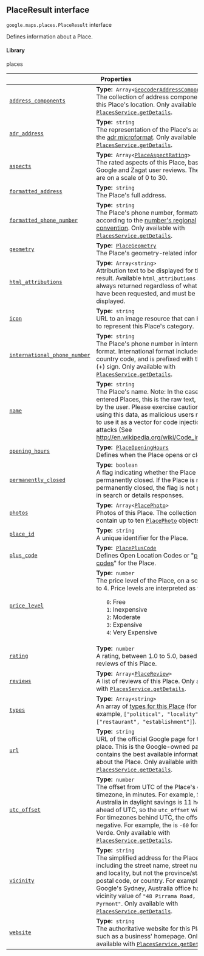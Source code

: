 
<h2 id="PlaceResult">PlaceResult interface</h2>
<p>
<code><span itemprop="path">google.maps.places</span>.<span itemprop="name">PlaceResult</span></code>
interface
</p>
<p>Defines information about a Place.</p>
<h4>Library</h4>
<p>places</p>
<div class="devsite-table-wrapper"><table class="properties responsive" summary="interface PlaceResult - Properties">
<thead>
<tr><th colspan="2">Properties</th>
</tr></thead>
<tbody>
<tr id="PlaceResult.address_components">
<td itemprop="property"><code><a class="secret-link" href="#PlaceResult.address_components"><span>address_components</span></a></code></td>
<td><div><strong>Type:</strong>&nbsp; <code>Array&lt;<a href="GeocoderAddressComponent.md">GeocoderAddressComponent</a>&gt;</code></div>
<div class="desc">The collection of address components for this Place's location. Only available with <code><a href="https://developers.google.com/maps/documentation/javascript/reference/places-service#PlacesService.getDetails">PlacesService.getDetails</a></code>.</div></td>
</tr>
<tr id="PlaceResult.adr_address">
<td itemprop="property"><code><a class="secret-link" href="#PlaceResult.adr_address"><span>adr_address</span></a></code></td>
<td><div><strong>Type:</strong>&nbsp; <code>string</code></div>
<div class="desc">The representation of the Place's address in the <a href="http://microformats.org/wiki/adr">adr microformat</a>. Only available with <code><a href="https://developers.google.com/maps/documentation/javascript/reference/places-service#PlacesService.getDetails">PlacesService.getDetails</a></code>.</div></td>
</tr>
<tr id="PlaceResult.aspects">
<td itemprop="property"><code><a class="secret-link" href="#PlaceResult.aspects"><span>aspects</span></a></code></td>
<td><div><strong>Type:</strong>&nbsp; <code>Array&lt;<a href="PlaceAspectRating.md">PlaceAspectRating</a>&gt;</code></div>
<div class="desc">The rated aspects of this Place, based on Google and Zagat user reviews. The ratings are on a scale of 0 to 30.</div></td>
</tr>
<tr id="PlaceResult.formatted_address">
<td itemprop="property"><code><a class="secret-link" href="#PlaceResult.formatted_address"><span>formatted_address</span></a></code></td>
<td><div><strong>Type:</strong>&nbsp; <code>string</code></div>
<div class="desc">The Place's full address.</div></td>
</tr>
<tr id="PlaceResult.formatted_phone_number">
<td itemprop="property"><code><a class="secret-link" href="#PlaceResult.formatted_phone_number"><span>formatted_phone_number</span></a></code></td>
<td><div><strong>Type:</strong>&nbsp; <code>string</code></div>
<div class="desc">The Place's phone number, formatted according to the <a href="http://en.wikipedia.org/wiki/Local_conventions_for_writing_telephone_numbers"> number's regional convention</a>. Only available with <code><a href="https://developers.google.com/maps/documentation/javascript/reference/places-service#PlacesService.getDetails">PlacesService.getDetails</a></code>.</div></td>
</tr>
<tr id="PlaceResult.geometry">
<td itemprop="property"><code><a class="secret-link" href="#PlaceResult.geometry"><span>geometry</span></a></code></td>
<td><div><strong>Type:</strong>&nbsp; <code><a href="PlaceGeometry.md">PlaceGeometry</a></code></div>
<div class="desc">The Place's geometry-related information.</div></td>
</tr>
<tr id="PlaceResult.html_attributions">
<td itemprop="property"><code><a class="secret-link" href="#PlaceResult.html_attributions"><span>html_attributions</span></a></code></td>
<td><div><strong>Type:</strong>&nbsp; <code>Array&lt;string&gt;</code></div>
<div class="desc">Attribution text to be displayed for this Place result. Available <code>html_attributions</code> are always returned regardless of what <code>fields</code> have been requested, and must be displayed.</div></td>
</tr>
<tr id="PlaceResult.icon">
<td itemprop="property"><code><a class="secret-link" href="#PlaceResult.icon"><span>icon</span></a></code></td>
<td><div><strong>Type:</strong>&nbsp; <code>string</code></div>
<div class="desc">URL to an image resource that can be used to represent this Place's category.</div></td>
</tr>
<tr id="PlaceResult.international_phone_number">
<td itemprop="property"><code><a class="secret-link" href="#PlaceResult.international_phone_number"><span>international_phone_number</span></a></code></td>
<td><div><strong>Type:</strong>&nbsp; <code>string</code></div>
<div class="desc">The Place's phone number in international format. International format includes the country code, and is prefixed with the plus (+) sign. Only available with <code><a href="https://developers.google.com/maps/documentation/javascript/reference/places-service#PlacesService.getDetails">PlacesService.getDetails</a></code>.</div></td>
</tr>
<tr id="PlaceResult.name">
<td itemprop="property"><code><a class="secret-link" href="#PlaceResult.name"><span>name</span></a></code></td>
<td><div><strong>Type:</strong>&nbsp; <code>string</code></div>
<div class="desc">The Place's name. Note: In the case of user entered Places, this is the raw text, as typed by the user. Please exercise caution when using this data, as malicious users may try to use it as a vector for code injection attacks (See <a href="http://en.wikipedia.org/wiki/Code_injection"> http://en.wikipedia.org/wiki/Code_injection</a>).</div></td>
</tr>
<tr id="PlaceResult.opening_hours">
<td itemprop="property"><code><a class="secret-link" href="#PlaceResult.opening_hours"><span>opening_hours</span></a></code></td>
<td><div><strong>Type:</strong>&nbsp; <code><a href="PlaceOpeningHours.md">PlaceOpeningHours</a></code></div>
<div class="desc">Defines when the Place opens or closes.</div></td>
</tr>
<tr id="PlaceResult.permanently_closed">
<td itemprop="property"><code><a class="secret-link" href="#PlaceResult.permanently_closed"><span>permanently_closed</span></a></code></td>
<td><div><strong>Type:</strong>&nbsp; <code>boolean</code></div>
<div class="desc">A flag indicating whether the Place is permanently closed. If the Place is not permanently closed, the flag is not present in search or details responses.</div></td>
</tr>
<tr id="PlaceResult.photos">
<td itemprop="property"><code><a class="secret-link" href="#PlaceResult.photos"><span>photos</span></a></code></td>
<td><div><strong>Type:</strong>&nbsp; <code>Array&lt;<a href="PlacePhoto.md">PlacePhoto</a>&gt;</code></div>
<div class="desc">Photos of this Place. The collection will contain up to ten <code><a href="PlacePhoto.md">PlacePhoto</a></code> objects.</div></td>
</tr>
<tr id="PlaceResult.place_id">
<td itemprop="property"><code><a class="secret-link" href="#PlaceResult.place_id"><span>place_id</span></a></code></td>
<td><div><strong>Type:</strong>&nbsp; <code>string</code></div>
<div class="desc">A unique identifier for the Place.</div></td>
</tr>
<tr id="PlaceResult.plus_code">
<td itemprop="property"><code><a class="secret-link" href="#PlaceResult.plus_code"><span>plus_code</span></a></code></td>
<td><div><strong>Type:</strong>&nbsp; <code><a href="PlacePlusCode.md">PlacePlusCode</a></code></div>
<div class="desc">Defines Open Location Codes or "<a href="https://plus.codes/">plus codes</a>" for the Place.</div></td>
</tr>
<tr id="PlaceResult.price_level">
<td itemprop="property"><code><a class="secret-link" href="#PlaceResult.price_level"><span>price_level</span></a></code></td>
<td><div><strong>Type:</strong>&nbsp; <code>number</code></div>
<div class="desc">The price level of the Place, on a scale of 0 to 4. Price levels are interpreted as follows: <ul style="list-style-type: none;"> <li><code>0</code>: Free </li><li><code>1</code>: Inexpensive </li><li><code>2</code>: Moderate </li><li><code>3</code>: Expensive </li><li><code>4</code>: Very Expensive </li></ul></div></td>
</tr>
<tr id="PlaceResult.rating">
<td itemprop="property"><code><a class="secret-link" href="#PlaceResult.rating"><span>rating</span></a></code></td>
<td><div><strong>Type:</strong>&nbsp; <code>number</code></div>
<div class="desc">A rating, between 1.0 to 5.0, based on user reviews of this Place.</div></td>
</tr>
<tr id="PlaceResult.reviews">
<td itemprop="property"><code><a class="secret-link" href="#PlaceResult.reviews"><span>reviews</span></a></code></td>
<td><div><strong>Type:</strong>&nbsp; <code>Array&lt;<a href="PlaceReview.md">PlaceReview</a>&gt;</code></div>
<div class="desc">A list of reviews of this Place. Only available with <code><a href="https://developers.google.com/maps/documentation/javascript/reference/places-service#PlacesService.getDetails">PlacesService.getDetails</a></code>.</div></td>
</tr>
<tr id="PlaceResult.types">
<td itemprop="property"><code><a class="secret-link" href="#PlaceResult.types"><span>types</span></a></code></td>
<td><div><strong>Type:</strong>&nbsp; <code>Array&lt;string&gt;</code></div>
<div class="desc">An array of <a href="https://developers.google.com/places/supported_types">types for this Place</a> (for example, <code>["political", "locality"]</code> or <code>["restaurant", "establishment"]</code>).</div></td>
</tr>
<tr id="PlaceResult.url">
<td itemprop="property"><code><a class="secret-link" href="#PlaceResult.url"><span>url</span></a></code></td>
<td><div><strong>Type:</strong>&nbsp; <code>string</code></div>
<div class="desc">URL of the official Google page for this place. This is the Google-owned page that contains the best available information about the Place. Only available with <code><a href="https://developers.google.com/maps/documentation/javascript/reference/places-service#PlacesService.getDetails">PlacesService.getDetails</a></code>.</div></td>
</tr>
<tr id="PlaceResult.utc_offset">
<td itemprop="property"><code><a class="secret-link" href="#PlaceResult.utc_offset"><span>utc_offset</span></a></code></td>
<td><div><strong>Type:</strong>&nbsp; <code>number</code></div>
<div class="desc">The offset from UTC of the Place's current timezone, in minutes. For example, Sydney, Australia in daylight savings is 11 hours ahead of UTC, so the <code>utc_offset</code> will be <code>660</code>. For timezones behind UTC, the offset is negative. For example, the  is <code>-60</code> for Cape Verde. Only available with <code><a href="https://developers.google.com/maps/documentation/javascript/reference/places-service#PlacesService.getDetails">PlacesService.getDetails</a></code>.</div></td>
</tr>
<tr id="PlaceResult.vicinity">
<td itemprop="property"><code><a class="secret-link" href="#PlaceResult.vicinity"><span>vicinity</span></a></code></td>
<td><div><strong>Type:</strong>&nbsp; <code>string</code></div>
<div class="desc">The simplified address for the Place, including the street name, street number, and locality, but not the province/state, postal code, or country. For example, Google's Sydney, Australia office has a vicinity value of <code>"48 Pirrama Road, Pyrmont"</code>. Only available with <code><a href="https://developers.google.com/maps/documentation/javascript/reference/places-service#PlacesService.getDetails">PlacesService.getDetails</a></code>.</div></td>
</tr>
<tr id="PlaceResult.website">
<td itemprop="property"><code><a class="secret-link" href="#PlaceResult.website"><span>website</span></a></code></td>
<td><div><strong>Type:</strong>&nbsp; <code>string</code></div>
<div class="desc">The authoritative website for this Place, such as a business' homepage. Only available with <code><a href="https://developers.google.com/maps/documentation/javascript/reference/places-service#PlacesService.getDetails">PlacesService.getDetails</a></code>.</div></td>
</tr>
</tbody>
</table></div>
<script src="replace_links.js"></script>
